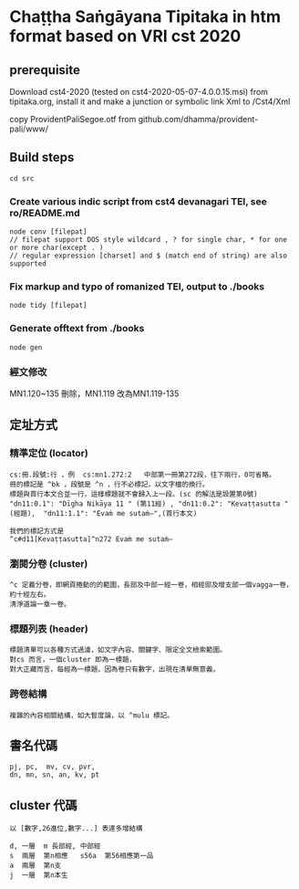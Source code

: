 # Chaṭṭha Saṅgāyana Tipitaka in htm format based on VRI cst 2020

## prerequisite

Download cst4-2020 (tested on cst4-2020-05-07-4.0.0.15.msi) from tipitaka.org, install it and make a junction or symbolic link Xml to /Cst4/Xml

copy ProvidentPaliSegoe.otf from github.com/dhamma/provident-pali/www/

## Build steps
    cd src
    
### Create various indic script from cst4 devanagari TEI, see ro/README.md
    node conv [filepat]
    // filepat support DOS style wildcard , ? for single char, * for one or more char(except . )
    // regular expression [charset] and $ (match end of string) are also supported

### Fix markup and typo of romanized TEI, output to ./books
    node tidy [filepat]

### Generate offtext from ./books
    node gen

### 經文修改
   MN1.120~135 刪除，MN1.119 改為MN1.119-135

## 定址方式

### 精準定位 (locator)

    cs:冊.段號:行 ，例  cs:mn1.272:2   中部第一冊第272段，往下兩行，0可省略。
    冊的標記是 ^bk ，段號是 ^n ，行不必標記，以文字檔的換行。
    標題與首行本文合並一行，這樣標題就不會歸入上一段。(sc 的解法是設置第0號)
    "dn11:0.1": "Dīgha Nikāya 11 " (第11經) , "dn11:0.2": "Kevaṭṭasutta " (經題),  "dn11:1.1": "Evaṁ me sutaṁ—",(首行本文)
    
    我們的標記方式是
    ^c#d11[Kevaṭṭasutta]^n272 Evaṁ me sutaṁ—

    
### 瀏閱分卷 (cluster)

    ^c 定義分卷，即網頁捲動的的範圍，長部及中部一經一卷，相經部及增支部一個vagga一卷，約十經左右。
    清淨道論一章一卷。

### 標題列表 (header)
    標題清單可以各種方式過濾，如文字內容、關鍵字、限定全文檢索範圍。
    對cs 而言，一個cluster 即為一標題，
    對大正藏而言，每經為一標題，因為卷只有數字，出現在清單無意義。
    
### 跨卷結構
    複雜的內容相關結構，如大智度論，以 ^mulu 標記。
    
## 書名代碼    
    pj, pc,  mv, cv, pvr,
    dn, mn, sn, an, kv, pt
    
## cluster 代碼
    以 [數字,26進位,數字...] 表達多增結構
    
    d, 一層  m 長部經, 中部經
    s  兩層  第n相應   s56a  第56相應第一品
    a  兩層  第n支
    j  一層  第n本生
